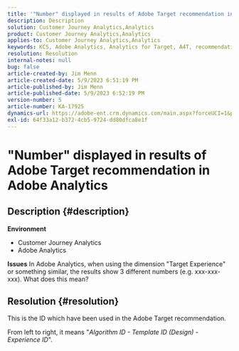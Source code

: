 ```yaml
---
title: '"Number" displayed in results of Adobe Target recommendation in Adobe Analytics'
description: Description
solution: Customer Journey Analytics,Analytics
product: Customer Journey Analytics,Analytics
applies-to: Customer Journey Analytics,Analytics
keywords: KCS, Adobe Analytics, Analytics for Target, A4T, recommendation, FAQ, Adobe Target, number, results, display, Customer Journey Analytics
resolution: Resolution
internal-notes: null
bug: false
article-created-by: Jim Menn
article-created-date: 5/9/2023 6:51:19 PM
article-published-by: Jim Menn
article-published-date: 5/9/2023 6:52:19 PM
version-number: 5
article-number: KA-17925
dynamics-url: https://adobe-ent.crm.dynamics.com/main.aspx?forceUCI=1&pagetype=entityrecord&etn=knowledgearticle&id=3aa5cc79-9aee-ed11-8849-6045bd0061cb
exl-id: 64f33a12-b372-4cb5-9724-dd80dfca8e1f
---
```

# "Number" displayed in results of Adobe Target recommendation in Adobe Analytics

## Description {#description}

<b>Environment</b>
- Customer Journey Analytics
- Adobe Analytics




<b>Issues</b>
 In Adobe Analytics, when using the dimension "Target Experience" or something similar, the results show 3 different numbers (e.g. xxx-xxx-xxx).
 What does this mean?


## Resolution {#resolution}


This is the ID which have been used in the Adobe Target recommendation.

From left to right, it means "*Algorithm ID - Template ID (Design) - Experience ID*".
